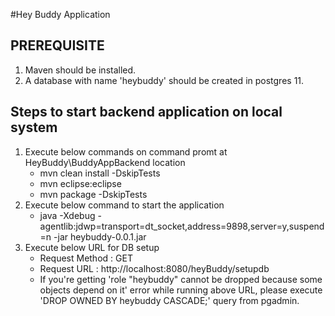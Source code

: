 #Hey Buddy Application

## PREREQUISITE
1. Maven should be installed.
2. A database with name 'heybuddy' should be created in postgres 11.

## Steps to start backend application on local system
1. Execute below commands on command promt at HeyBuddy\BuddyAppBackend location
   - mvn clean install -DskipTests
   - mvn eclipse:eclipse
   - mvn package -DskipTests
2. Execute below command to start the application
   - java -Xdebug -agentlib:jdwp=transport=dt_socket,address=9898,server=y,suspend=n -jar heybuddy-0.0.1.jar
3. Execute below URL for DB setup
   - Request Method : GET
   - Request URL : http://localhost:8080/heyBuddy/setupdb
   - If you're getting 'role \"heybuddy\" cannot be dropped because some objects depend on it' error while running above URL, please execute 'DROP OWNED BY heybuddy CASCADE;' query from pgadmin.